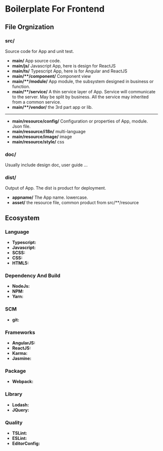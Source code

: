 # Boilerplate For Frontend

## File Orgnization

### src/
Source code for App and unit test.
* **main/** App source code.
* **main/js/** Javascript App, here is design for ReactJS
* **main/ts/** Typescript App, here is for Angular and ReactJS
* **main/\*\*/component/** Component view
* **main/\*\*/module/** App module, the subsystem designed in business or function.
* **main/\*\*/service/** A thin service layer of App. Service will communicate to the server. May be split by business. All the service may inherited from a common service.
* **main/\*\*/vendor/** the 3rd part app or lib.

---

* **main/resource/config/** Configuration or properties of App, module. Json file.
* **main/resource/i18n/** multi-language
* **main/resource/image/** image
* **main/resource/style/** css

### doc/
Usually include design doc, user guide ...
### dist/
Output of App. The dist is product for deployment.
* **appname/** The App name. lowercase.
* **asset/** the resource file, common product from src/**/resource

## Ecosystem

### Language
* **Typescript:**
* **Javascript:**
* **SCSS:**
* **CSS:**
* **HTML5:**

### Dependency And Build
* **NodeJs:**
* **NPM:**
* **Yarn:**

### SCM
* **git:**  

### Frameworks
* **AngularJS:**
* **ReactJS:**
* **Karma:**
* **Jasmine:**

### Package
* **Webpack:**

### Library
* **Lodash:**
* **JQuery:**

### Quality
* **TSLint:**
* **ESLint:**
* **EditorConfig:**
